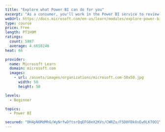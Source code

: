 ```yaml
---
title: "Explore what Power BI can do for you"
excerpt: "As a consumer, you'll work in the Power BI service to review and interact with content that has been shared with you. This module provides the foundational information that you need to work effectively in the Power BI service."
webUrl: https://docs.microsoft.com/en-us/learn/modules/explore-power-bi-service/
type: course
price: Free
length: PT1H9M
ratings:
  count: 5887
  average: 4.6650248
heat: 66

provider:
  name: Microsoft Learn
  domain: microsoft.com
  images:
    - url: /assets/images/organizations/microsoft.com-50x50.jpg
      width: 50
      height: 50

levels:
  - Beginner

topics:
  - Power BI

secured: "DH4pN6MdMhG/WyNrfwDftsrQqEFG0eX2KVs/CWRZu/F5D0FDk8sEw9LKTOO1YYCACmiJeWNvkEUMZ9z75VzAJC+sGDbsetPWMb+wjMfOmTeI8SP1kfseNyzB7H3xLx9/xfCbjYJalBuCXzk6zP3NezeQDfZY/vJC3PVFBZU0c2wRQg+EOJPrwVzQaXKNQBShc8gqv1VD13Z/sWc04lpFLjnFigvbMPN4IOFJCZqX9bRkzk1nxcuZrJfn/AAzEa2eW9FO7jguZMsGY4HRZ7wdHZYJjijwy4E3d+iMkILSjfTeS+gkDgnVLzM+CCYbf0HY8dwITNdEgOR2PfdMIyPCcj/u/wtOvZ6N3kJE2LR6Ir4bV9R/dj1qfbX2M059TOOD/1aXDMUfrPX9ayMJE69MMw==;WdBvn/uiAnj5saFDlkE+nQ=="
---
```


